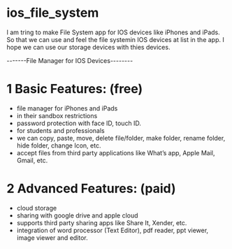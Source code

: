 # ios_file_system
I am tring to make File System app for IOS devices like iPhones and iPads. So that we can use and feel the file systemin IOS devices 
at list in the app. I hope we can use our storage devices with thies devices.

-------File Manager for IOS Devices--------

# 1 Basic Features: (free)
- file manager for iPhones and iPads
- in their sandbox restrictions
- password protection with face ID, touch ID.
- for students and professionals
- we can copy, paste, move, delete file/folder, make folder, rename folder, hide folder, change Icon, etc.
- accept files from third party applications like What’s app, Apple Mail, Gmail, etc.

# 2 Advanced Features: (paid)
- cloud storage
- sharing with google drive and apple cloud
- supports third party sharing apps like Share It, Xender, etc.
- integration of word processor (Text Editor), pdf reader, ppt viewer, image viewer and editor.
